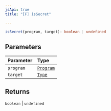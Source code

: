 ```yaml
---
jsApi: true
title: "[F] isSecret"

---
```

```ts
isSecret(program, target): boolean | undefined
```

## Parameters

| Parameter | Type |
| :------ | :------ |
| `program` | [`Program`](../interfaces/Program.md) |
| `target` | [`Type`](../type-aliases/Type.md) |

## Returns

`boolean` \| `undefined`
